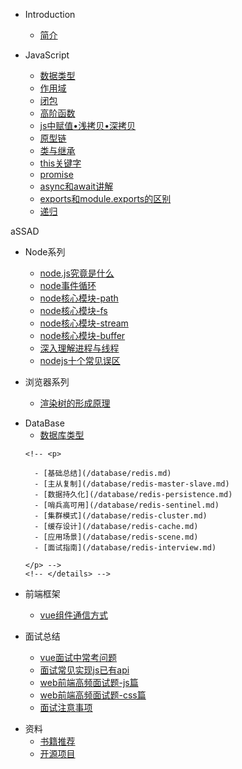 <!-- 目录 -->
* Introduction
    * [简介](/README.md)

* JavaScript
    * [数据类型](/javascript/datatype.md)
    * [作用域](/javascript/scoped.md)
    * [闭包](/javascript/closure.md)
    * [高阶函数](/javascript/higherFunc.md)
    * [js中赋值•浅拷贝•深拷贝](/javascript/copy.md)
    * [原型链](/javascript/prototype.md)
    * [类与继承](/javascript/classInherit.md)
    * [this关键字](/javascript/this.md)
    * [promise](/javascript/promise.md)
    * [async和await讲解](/javascript/async-await.md)
    * [exports和module.exports的区别](/javascript/exports.md)
    * [递归](/javascript/recircleFun.md)

aSSAD
* Node系列
    * [node.js究竟是什么](/node/what.md)
    * [node事件循环](/node/eventLoop.md)
    * [node核心模块-path](/node/path.md)
    * [node核心模块-fs](/node/fs.md)
    * [node核心模块-stream](/node/stream.md)
    * [node核心模块-buffer](/node/buffer.md)
    * [深入理解进程与线程](/node/processAndThread.md)
    * [nodejs十个常见误区](/node/errors.md)

* 浏览器系列
    * [渲染树的形成原理](/brower/renderTree.md)

- DataBase
    - [数据库类型](/database/README.md)
    <!-- - <details><summary><b>Redis</b></summary> -->
      <!-- <p>

        - [基础总结](/database/redis.md)
        - [主从复制](/database/redis-master-slave.md)
        - [数据持久化](/database/redis-persistence.md)
        - [哨兵高可用](/database/redis-sentinel.md)
        - [集群模式](/database/redis-cluster.md)
        - [缓存设计](/database/redis-cache.md)
        - [应用场景](/database/redis-scene.md)
        - [面试指南](/database/redis-interview.md)

      </p> -->
      <!-- </details> -->
    <!-- - <details><summary><b>MySql</b></summary>
      <p>

        - [基础架构](/database/mysql/baseFrame.md)
        - [日志系统](/database/mysql/logSystem.md)
        - [sql原生语句](/database/mysql/sql.md)
        - [sql优化实例](/database/mysql/optimize.md)

      </p>
      </details> -->
* 前端框架
    - [vue组件通信方式](/webframe/vue/messageWays.md)

* 面试总结
    - [vue面试中常考问题](/interview/vue.md)
    - [面试常见实现js已有api](/interview/rewriteJs.md)
    - [web前端高频面试题-js篇](/interview/js10.md)
    - [web前端高频面试题-css篇](/interview/css.md)
    - [面试注意事项](/interview/notes.md)


<!-- - Microservice
    - [「服务发现」Consul](microservice/consul.md)
    - [「消息中间件」RabbitMQ](/microservice/rabbitmq-base.md)
    - [「数据通信」RPC、HTTP、消息队列](/microservice/data-communication.md)
    
* HTTP协议
    - [http 三次握手](https://github.com/Q-Angelo/http-protocol#http三次握手)
    - [跨域 CORS 的形成与实现](https://github.com/Q-Angelo/http-protocol#跨域cors)
    - [缓存头Cache-Control的含义和应用](https://github.com/Q-Angelo/http-protocol#可缓存性)
    - [HTTP 长链接分析](https://github.com/Q-Angelo/http-protocol#http长链接)
    - [Nginx服务配置实现 HTTP2 协议](https://github.com/Q-Angelo/http-protocol#实现http2协议)

* DevOps
    - [Node.js 生产环境完整部署指南](/devops/node-deploy.md)
    - [NPM 模块管理应用实践](/devops/npm-deploy.md)
    - [Linux 系统问题汇总](/devops/linux-question.md)

* 工具
    - [Git 常用命令及日常问题集锦](/tools/git.md)
    - [SEO 网站优化 title 置与快速排名](/tools/seo.md)
    - [Docsify 快速搭建个人博客](/tools/docsify.md)

* 数据结构与算法
    - [Queue 队列](/algorithm/queue.md)
    - [Stack 栈](/algorithm/stack.md) -->

* 资料
    - [书籍推荐](/recommend/book.md)
    - [开源项目](/recommend/project.md)
